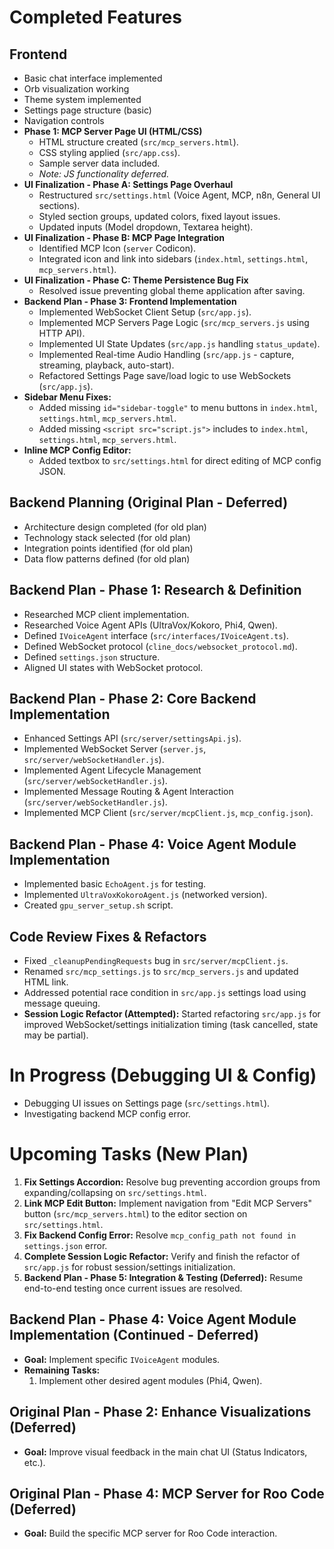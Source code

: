# Completed Features

## Frontend
- Basic chat interface implemented
- Orb visualization working
- Theme system implemented
- Settings page structure (basic)
- Navigation controls
- **Phase 1: MCP Server Page UI (HTML/CSS)**
    - HTML structure created (`src/mcp_servers.html`).
    - CSS styling applied (`src/app.css`).
    - Sample server data included.
    - *Note: JS functionality deferred.*
- **UI Finalization - Phase A: Settings Page Overhaul**
    - Restructured `src/settings.html` (Voice Agent, MCP, n8n, General UI sections).
    - Styled section groups, updated colors, fixed layout issues.
    - Updated inputs (Model dropdown, Textarea height).
- **UI Finalization - Phase B: MCP Page Integration**
    - Identified MCP Icon (`server` Codicon).
    - Integrated icon and link into sidebars (`index.html`, `settings.html`, `mcp_servers.html`).
- **UI Finalization - Phase C: Theme Persistence Bug Fix**
    - Resolved issue preventing global theme application after saving.
- **Backend Plan - Phase 3: Frontend Implementation**
    - Implemented WebSocket Client Setup (`src/app.js`).
    - Implemented MCP Servers Page Logic (`src/mcp_servers.js` using HTTP API).
    - Implemented UI State Updates (`src/app.js` handling `status_update`).
    - Implemented Real-time Audio Handling (`src/app.js` - capture, streaming, playback, auto-start).
    - Refactored Settings Page save/load logic to use WebSockets (`src/app.js`).
- **Sidebar Menu Fixes:**
    - Added missing `id="sidebar-toggle"` to menu buttons in `index.html`, `settings.html`, `mcp_servers.html`.
    - Added missing `<script src="script.js">` includes to `index.html`, `settings.html`, `mcp_servers.html`.
- **Inline MCP Config Editor:**
    - Added textbox to `src/settings.html` for direct editing of MCP config JSON.

## Backend Planning (Original Plan - Deferred)
- Architecture design completed (for old plan)
- Technology stack selected (for old plan)
- Integration points identified (for old plan)
- Data flow patterns defined (for old plan)

## Backend Plan - Phase 1: Research & Definition
- Researched MCP client implementation.
- Researched Voice Agent APIs (UltraVox/Kokoro, Phi4, Qwen).
- Defined `IVoiceAgent` interface (`src/interfaces/IVoiceAgent.ts`).
- Defined WebSocket protocol (`cline_docs/websocket_protocol.md`).
- Defined `settings.json` structure.
- Aligned UI states with WebSocket protocol.

## Backend Plan - Phase 2: Core Backend Implementation
- Enhanced Settings API (`src/server/settingsApi.js`).
- Implemented WebSocket Server (`server.js`, `src/server/webSocketHandler.js`).
- Implemented Agent Lifecycle Management (`src/server/webSocketHandler.js`).
- Implemented Message Routing & Agent Interaction (`src/server/webSocketHandler.js`).
- Implemented MCP Client (`src/server/mcpClient.js`, `mcp_config.json`).

## Backend Plan - Phase 4: Voice Agent Module Implementation
- Implemented basic `EchoAgent.js` for testing.
- Implemented `UltraVoxKokoroAgent.js` (networked version).
- Created `gpu_server_setup.sh` script.

## Code Review Fixes & Refactors
- Fixed `_cleanupPendingRequests` bug in `src/server/mcpClient.js`.
- Renamed `src/mcp_settings.js` to `src/mcp_servers.js` and updated HTML link.
- Addressed potential race condition in `src/app.js` settings load using message queuing.
- **Session Logic Refactor (Attempted):** Started refactoring `src/app.js` for improved WebSocket/settings initialization timing (task cancelled, state may be partial).

# In Progress (Debugging UI & Config)

- Debugging UI issues on Settings page (`src/settings.html`).
- Investigating backend MCP config error.

# Upcoming Tasks (New Plan)

1.  **Fix Settings Accordion:** Resolve bug preventing accordion groups from expanding/collapsing on `src/settings.html`.
2.  **Link MCP Edit Button:** Implement navigation from "Edit MCP Servers" button (`src/mcp_servers.html`) to the editor section on `src/settings.html`.
3.  **Fix Backend Config Error:** Resolve `mcp_config_path not found in settings.json` error.
4.  **Complete Session Logic Refactor:** Verify and finish the refactor of `src/app.js` for robust session/settings initialization.
5.  **Backend Plan - Phase 5: Integration & Testing (Deferred):** Resume end-to-end testing once current issues are resolved.

## Backend Plan - Phase 4: Voice Agent Module Implementation (Continued - Deferred)
- **Goal:** Implement specific `IVoiceAgent` modules.
- **Remaining Tasks:**
    1. Implement other desired agent modules (Phi4, Qwen).

## Original Plan - Phase 2: Enhance Visualizations (Deferred)
- **Goal:** Improve visual feedback in the main chat UI (Status Indicators, etc.).

## Original Plan - Phase 4: MCP Server for Roo Code (Deferred)
- **Goal:** Build the specific MCP server for Roo Code interaction.
